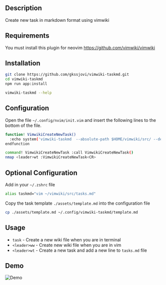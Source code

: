 ## Description

Create new task in markdown format using vimwiki

## Requirements

You must install this plugin for neovim
https://github.com/vimwiki/vimwiki

## Installation

``` sh
git clone https://github.com/gkssjovi/vimwiki-taskmd.git
cd vimwiki-taskmd
npm run app:install

vimwiki-taskmd --help
```


## Configuration

Open the file `~/.config/nvim/init.vim` and insert the following lines to the bottom of the file.

``` sh
function! VimwikiCreateNewTask()
  :echo system('vimwiki-taskmd  --absolute-path $HOME/vimwiki/src/ --dest ./tasks/ --index ./tasks.md --format "task_{index}_{date}"')
endfunction

command! VimwikiCreateNewTask :call VimwikiCreateNewTask()
nmap <leader>wt :VimwikiCreateNewTask<CR>
```

## Optional Configuration

Add in your `~/.zshrc` file
``` sh
alias taskmd="vim ~/vimwiki/src/tasks.md"
```

Copy the task template `./assets/template.md` into the configuration file

``` sh
cp ./assets/template.md ~/.config/vimwiki-taskmd/template.md
```


## Usage
- `task` - Create a new wiki file when you are in terminal
- `<leader>ww` - Create new wiki file when you are in vim
- `<leader>wt` - Create a new task and add a new line to `tasks.md` file


## Demo

![Demo](./images/demo.gif)


